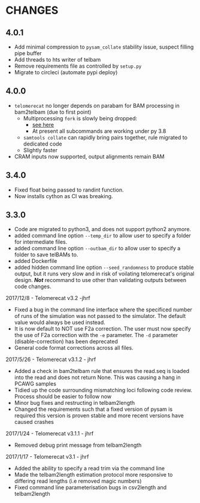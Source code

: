 # CHANGES

## 4.0.1

* Add minimal compression to `pysam_collate` stability issue, suspect filling pipe buffer
* Add threads to hts writer of telbam
* Remove requirements file as controlled by `setup.py`
* Migrate to circleci (automate pypi deploy)

## 4.0.0

* `telomerecat` no longer depends on parabam for BAM processing in bam2telbam (due to first point)
  * Multiprocessing `fork` is slowly being dropped:
    * [see here](https://docs.python.org/3/library/multiprocessing.html#multiprocessing.get_context)
    * At present all subcommands are working under py 3.8
  * `samtools collate` can rapidly bring pairs together, rule migrated to dedicated code
  * Slightly faster
* CRAM inputs now supported, output alignments remain BAM

## 3.4.0

* Fixed float being passed to randint function.
* Now installs cython as CI was breaking.

## 3.3.0

* Code are migrated to python3, and does not support python2 anymore.
* added command line option `--temp_dir` to allow user to specify a folder for intermediate files.
* added command line option `--outbam_dir` to allow user to specify a folder to save telBAMs to.
* added Dockerfile
* added hidden command line option `--seed_randomness` to produce stable output, but it runs very slow and in risk of voilating telomerecat's original design. ***Not*** recommand to use other than validating outputs between code changes.

2017/12/8 - Telomerecat v3.2 -jhrf

- Fixed a bug in the command line interface where the specificed number
  of runs of the simulation was not passed to the simulator. The default value
  would always be used instead.
- It is now default to NOT use F2a correction. The user must now specify the use
  of F2a correction with the `-e` parameter. The `-d` parameter (disable-correction)
  has been deprecated
- General code format corrections across all files.


2017/5/26 - Telomerecat v3.1.2 - jhrf

- Added a check in bam2telbam rule that ensures the read.seq is loaded into
  the read and does not return None. This was causing a hang in PCAWG samples
- Tidied up the code surrounding mismatching loci following code review.
  Process should be easier to follow now
- Minor bug fixes and restructing in telbam2length
- Changed the requirements such that a fixed version of pysam is required
  this version is proven stable and more recent versions have caused crashes

2017/1/24 - Telomerecat v3.1.1 - jhrf

- Removed debug print message from telbam2length

2017/1/17 - Telomerecat v3.1 - jhrf

- Added the ability to specify a read trim via the command line
- Made the telbam2length estimation protocol more responsive to differing
  read lengths (i.e removed magic numbers)
- Fixed command line parameterisation bugs in csv2length and telbam2length
